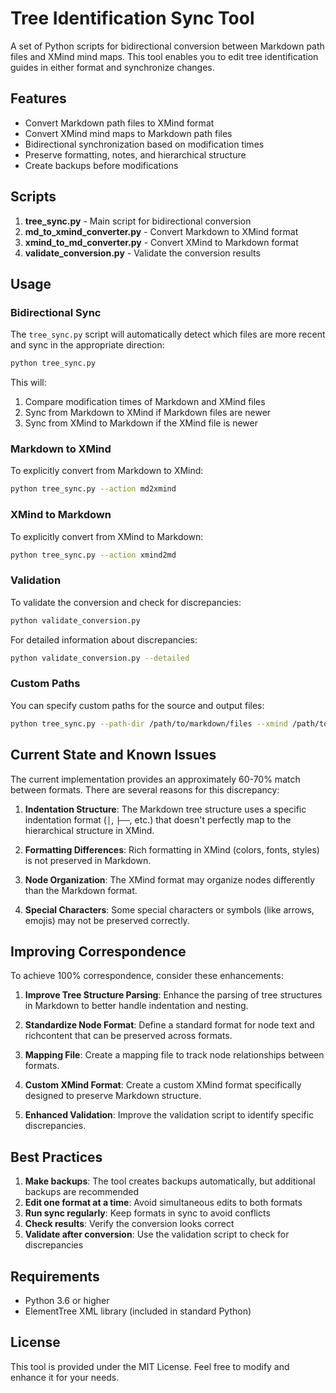 # Tree Identification Sync Tool

A set of Python scripts for bidirectional conversion between Markdown path files and XMind mind maps. This tool enables you to edit tree identification guides in either format and synchronize changes.

## Features

- Convert Markdown path files to XMind format
- Convert XMind mind maps to Markdown path files
- Bidirectional synchronization based on modification times
- Preserve formatting, notes, and hierarchical structure
- Create backups before modifications

## Scripts

1. **tree_sync.py** - Main script for bidirectional conversion
2. **md_to_xmind_converter.py** - Convert Markdown to XMind format
3. **xmind_to_md_converter.py** - Convert XMind to Markdown format
4. **validate_conversion.py** - Validate the conversion results

## Usage

### Bidirectional Sync

The `tree_sync.py` script will automatically detect which files are more recent and sync in the appropriate direction:

```bash
python tree_sync.py
```

This will:
1. Compare modification times of Markdown and XMind files
2. Sync from Markdown to XMind if Markdown files are newer
3. Sync from XMind to Markdown if the XMind file is newer

### Markdown to XMind

To explicitly convert from Markdown to XMind:

```bash
python tree_sync.py --action md2xmind
```

### XMind to Markdown

To explicitly convert from XMind to Markdown:

```bash
python tree_sync.py --action xmind2md
```

### Validation

To validate the conversion and check for discrepancies:

```bash
python validate_conversion.py
```

For detailed information about discrepancies:

```bash
python validate_conversion.py --detailed
```

### Custom Paths

You can specify custom paths for the source and output files:

```bash
python tree_sync.py --path-dir /path/to/markdown/files --xmind /path/to/xmind/file.xmind --output-dir /path/to/output
```

## Current State and Known Issues

The current implementation provides an approximately 60-70% match between formats. There are several reasons for this discrepancy:

1. **Indentation Structure**: The Markdown tree structure uses a specific indentation format (`│`, `├──`, etc.) that doesn't perfectly map to the hierarchical structure in XMind.

2. **Formatting Differences**: Rich formatting in XMind (colors, fonts, styles) is not preserved in Markdown.

3. **Node Organization**: The XMind format may organize nodes differently than the Markdown format.

4. **Special Characters**: Some special characters or symbols (like arrows, emojis) may not be preserved correctly.

## Improving Correspondence

To achieve 100% correspondence, consider these enhancements:

1. **Improve Tree Structure Parsing**: Enhance the parsing of tree structures in Markdown to better handle indentation and nesting.

2. **Standardize Node Format**: Define a standard format for node text and richcontent that can be preserved across formats.

3. **Mapping File**: Create a mapping file to track node relationships between formats.

4. **Custom XMind Format**: Create a custom XMind format specifically designed to preserve Markdown structure.

5. **Enhanced Validation**: Improve the validation script to identify specific discrepancies.

## Best Practices

1. **Make backups**: The tool creates backups automatically, but additional backups are recommended
2. **Edit one format at a time**: Avoid simultaneous edits to both formats
3. **Run sync regularly**: Keep formats in sync to avoid conflicts
4. **Check results**: Verify the conversion looks correct
5. **Validate after conversion**: Use the validation script to check for discrepancies

## Requirements

- Python 3.6 or higher
- ElementTree XML library (included in standard Python)

## License

This tool is provided under the MIT License. Feel free to modify and enhance it for your needs.